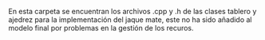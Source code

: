 En esta carpeta se encuentran los archivos .cpp y .h de las clases tablero y ajedrez para la implementación del jaque mate, este no ha sido añadido al modelo final por problemas en la gestión de los recuros. 
